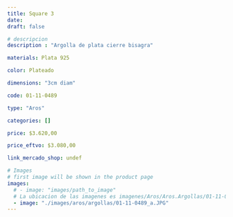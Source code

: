 ```yaml
---
title: Square 3
date: 
draft: false

# descripcion
description : "Argolla de plata cierre bisagra"

materials: Plata 925

color: Plateado

dimensions: "3cm diam"

code: 01-11-0489

type: "Aros"

categories: []

price: $3.620,00

price_eftvo: $3.080,00

link_mercado_shop: undef

# Images
# first image will be shown in the product page
images:
  # - image: "images/path_to_image"
  # La ubicacion de las imagenes es imagenes/Aros/Aros.Argollas/01-11-0489-square-3
  - image: "./images/aros/argollas/01-11-0489_a.JPG"
---
```

